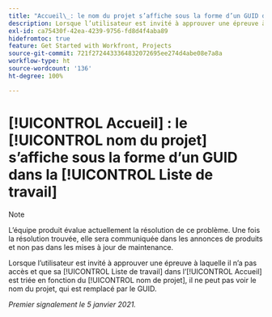 ```yaml
---
title: "Accueil\_: le nom du projet s’affiche sous la forme d’un GUID dans la Liste de travail"
description: Lorsque l’utilisateur est invité à approuver une épreuve à laquelle il n’a pas accès et que sa Liste de travail dans l’[!UICONTROL Accueil] est triée en fonction du nom de projet, il ne peut pas voir le nom du projet, qui est remplacé par le GUID.
exl-id: ca75430f-42ea-4239-9756-fd8d4f4aba89
hidefromtoc: true
feature: Get Started with Workfront, Projects
source-git-commit: 721f2724433364832072695ee274d4abe08e7a8a
workflow-type: ht
source-wordcount: '136'
ht-degree: 100%

---
```


# [!UICONTROL Accueil] : le [!UICONTROL nom du projet] s’affiche sous la forme d’un GUID dans la [!UICONTROL Liste de travail]

<!--Article created by request-->

>[!NOTE]
>
>L’équipe produit évalue actuellement la résolution de ce problème. Une fois la résolution trouvée, elle sera communiquée dans les annonces de produits et non pas dans les mises à jour de maintenance.

Lorsque l’utilisateur est invité à approuver une épreuve à laquelle il n’a pas accès et que sa [!UICONTROL Liste de travail] dans l’[!UICONTROL Accueil] est triée en fonction du [!UICONTROL nom de projet], il ne peut pas voir le nom du projet, qui est remplacé par le GUID.

_Premier signalement le 5 janvier 2021._
